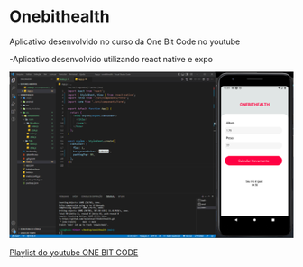 # Onebithealth

Aplicativo desenvolvido no curso da One Bit Code no youtube

-Aplicativo desenvolvido utilizando react native e expo

<img src="onebitcode.png" width="1000px"> 


<a href="https://www.youtube.com/watch?v=Y8tP1jbRYHY&list=PLdDT8if5attEd4sRnZBIkNihR-_tE612_">Playlist do youtube ONE BIT CODE</a>

